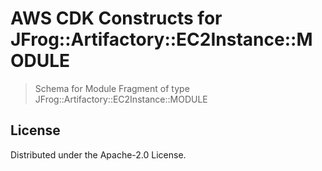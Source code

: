 # AWS CDK Constructs for JFrog::Artifactory::EC2Instance::MODULE

> Schema for Module Fragment of type JFrog::Artifactory::EC2Instance::MODULE


## License

Distributed under the Apache-2.0 License.
